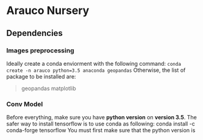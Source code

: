 # Arauco Nursery

## Dependencies
### Images preprocessing
Ideally create a conda enviorment with the following command: 
```conda create -n arauco python=3.5 anaconda geopandas```
Otherwise, the list of package to be installed are:
> geopandas
> matplotlib

### Conv Model
Before everything, make sure you have **python version** on **version 3.5**.
The safer way to install tensorflow is to use conda as following: 
conda install -c conda-forge tensorflow 
You must first make sure that the python version is
